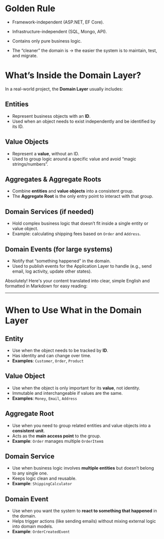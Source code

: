 ﻿# Golden Rule

- Framework-independent (ASP.NET, EF Core).

- Infrastructure-independent (SQL, Mongo, API).

- Contains only pure business logic.

- The “cleaner” the domain is → the easier the system is to maintain, test, and migrate.

# What’s Inside the Domain Layer?

In a real-world project, the **Domain Layer** usually includes:

## Entities
- Represent business objects with an **ID**.
- Used when an object needs to exist independently and be identified by its ID.

## Value Objects
- Represent a **value**, without an ID.
- Used to group logic around a specific value and avoid “magic strings/numbers”.

## Aggregates & Aggregate Roots
- Combine **entities** and **value objects** into a consistent group.
- The **Aggregate Root** is the only entry point to interact with that group.

## Domain Services (if needed)
- Hold complex business logic that doesn’t fit inside a single entity or value object.
- Example: calculating shipping fees based on `Order` and `Address`.

## Domain Events (for large systems)
- Notify that “something happened” in the domain.
- Used to publish events for the Application Layer to handle (e.g., send email, log activity, update other states).

Absolutely! Here's your content translated into clear, simple English and formatted in Markdown for easy reading:

---

# When to Use What in the Domain Layer

## Entity
- Use when the object needs to be tracked by **ID**.
- Has identity and can change over time.
- **Examples**: `Customer`, `Order`, `Product`

## Value Object
- Use when the object is only important for its **value**, not identity.
- Immutable and interchangeable if values are the same.
- **Examples**: `Money`, `Email`, `Address`

## Aggregate Root
- Use when you need to group related entities and value objects into a **consistent unit**.
- Acts as the **main access point** to the group.
- **Example**: `Order` manages multiple `OrderItem`s

## Domain Service
- Use when business logic involves **multiple entities** but doesn’t belong to any single one.
- Keeps logic clean and reusable.
- **Example**: `ShippingCalculator`

## Domain Event
- Use when you want the system to **react to something that happened** in the domain.
- Helps trigger actions (like sending emails) without mixing external logic into domain models.
- **Example**: `OrderCreatedEvent`
